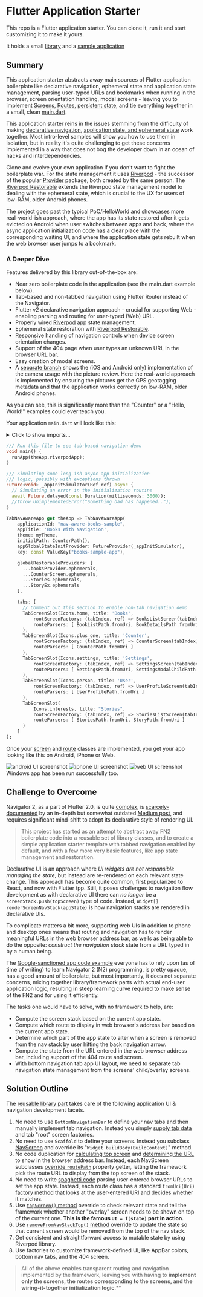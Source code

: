 # Flutter Application Starter

This repo is a Flutter application starter. You can clone it, run it and start customizing it to make it yours.

It holds a small [library](./lib) and a [sample application](./example/)

## Summary

This application starter abstracts away main sources of Flutter application boilerplate like declarative navigation, ephemeral state and application state management, parsing user-typed URLs and bookmarks when running in the browser, screen orientation handling, modal screens - leaving you to implement [Screens](./example/lib/src/screens/), [Routes](./example/lib/src/routing), [persistent state](./example/lib/src/dal/), and tie everything together in a small, clean [main.dart](./example/lib/main.dart).

This application starter reins in the issues stemming from the difficulty of making [declarative navigation](https://medium.com/flutter/learning-flutters-new-navigation-and-routing-system-7c9068155ade), [application state, and ephemeral state](https://docs.flutter.dev/development/data-and-backend/state-mgmt/ephemeral-vs-app) work together. Most intro-level samples will show you how to use them in isolation, but in reality it's quite challenging to get these concerns implemented in a way that does not bog the developer down in an ocean of hacks and interdependencies.

Clone and evolve your own application if you don't want to fight the boilerplate war. For the state management it uses [Riverpod](https://riverpod.dev/) - the successor of the popular [Provider](https://github.com/rrousselGit/provider) package, both created by the same person. The [Riverpod Restorable](https://pub.dev/packages/flutter_riverpod_restorable) extends the Riverpod state management model to dealing with the ephemeral state, which is crucial to the UX for users of low-RAM, older Android phones.

The project goes past the typical PoC/HelloWorld and showcases more real-world-ish approach, where the app has its state restored after it gets evicted on Android when user switches between apps and back, where the async application initialization code has a clear place with the corresponding waiting UI, and where the application state gets rebuilt when the web browser user jumps to a bookmark.

### A Deeper Dive

Features delivered by this library out-of-the-box are:
- Near zero boilerplate code in the application (see the main.dart example below).
- Tab-based and non-tabbed navigation using Flutter Router instead of the Navigator.
- Flutter v2 declarative navigation approach - crucial for supporting Web - enabling parsing and routing for user-typed (Web) URL.
- Properly wired [Riverpod](https://pub.dev/packages/flutter_riverpod) app state management.
- Ephemeral state restoration with [Riverpod Restorable](https://pub.dev/packages/flutter_riverpod_restorable).
- Responsive handling of navigation controls when device
  screen orientation changes.
- Support of the 404 page when user types an unknown URL in the browser URL bar.
- Easy creation of modal screens.
- A [separate branch](https://github.com/vgribokflutter_nav2_oop/tree/ios-and-android-only) shows the (iOS and Android only) implementation of the camera usage with the picture review. Here the real-world approach is implemented by ensuring the pictures get the GPS geotagging metadata and that the application works correctly on low-RAM, older Android phones.

As you can see, this is significantly more than the "Counter" or a "Hello, World!" examples could ever teach you.

Your application `main.dart` will look like this:
<details>
    <summary>Click to show imports...</summary>

```dart
import 'package:example/src/dal/books_data_access.dart';
import 'package:example/src/dal/stories_data_access.dart';
import 'package:example/src/routing/counter_path.dart';
import 'package:example/src/routing/story/stories_path.dart';
import 'package:example/src/routing/story/story_path.dart';
import 'package:example/src/screens/counter_screen.dart';
import 'package:example/src/screens/story/stories_list_screen.dart';
import 'package:flutter/material.dart';
import 'package:example/src/routing/book_details_path.dart';
import 'package:example/src/routing/book_list_path.dart';
import 'package:example/src/routing/settings_modal_child_path.dart';
import 'package:example/src/routing/settings_path.dart';
import 'package:example/src/routing/user_profile_path.dart';
import 'package:example/src/screens/book_list_screen.dart';
import 'package:example/src/screens/settings_screen.dart';
import 'package:example/src/screens/user_profile_screen.dart';
import 'package:example/theme.dart';
import 'package:flutter_nav2_oop/all.dart';
import 'package:flutter_riverpod/flutter_riverpod.dart';
```
</details>

```dart
/// Run this file to see tab-based navigation demo
void main() {
  runApp(theApp.riverpodApp);
}

/// Simulating some long-ish async app initialization
/// logic, possibly with exceptions thrown
Future<void> _appInitSimulator(Ref ref) async {
  // Simulating an error in the initialization routine
  await Future.delayed(const Duration(milliseconds: 3000));
  //throw UnimplementedError("Something bad has happened..");
}

TabNavAwareApp get theApp => TabNavAwareApp(
    applicationId: "nav-aware-books-sample",
    appTitle: 'Books With Navigation',
    theme: myTheme,
    initialPath: CounterPath(),
    appGlobalStateInitProvider: FutureProvider(_appInitSimulator),
    key: const ValueKey("books-sample-app"),

    globalRestorableProviders: [
      ...booksProvider.ephemerals,
      ...CounterScreen.ephemerals,
      ...Stories.ephemerals,
      ...StoryEx.ephemerals
    ],

    tabs: [
      // Comment out this section to enable non-tab navigation demo
      TabScreenSlot(Icons.home, title: 'Books',
          rootScreenFactory: (tabIndex, ref) => BooksListScreen(tabIndex),
          routeParsers: [ BookListPath.fromUri, BookDetailsPath.fromUri ]
      ),
      TabScreenSlot(Icons.plus_one, title: 'Counter',
          rootScreenFactory: (tabIndex, ref) => CounterScreen(tabIndex),
          routeParsers: [ CounterPath.fromUri ]
      ),
      TabScreenSlot(Icons.settings, title: 'Settings',
          rootScreenFactory: (tabIndex, ref) => SettingsScreen(tabIndex),
          routeParsers: [ SettingsPath.fromUri, SettingsModalChildPath.fromUri ]
      ),
      TabScreenSlot(Icons.person, title: 'User',
          rootScreenFactory: (tabIndex, ref) => UserProfileScreen(tabIndex),
          routeParsers: [ UserProfilePath.fromUri ]
      ),
      TabScreenSlot(
          Icons.interests, title: "Stories",
          rootScreenFactory: (tabIndex, ref) => StoriesListScreen(tabIndex),
          routeParsers: [ StoriesPath.fromUri, StoryPath.fromUri ]
      )
    ]
);
```

Once your [screen](example/lib/src/screens/book_list_screen.dart) and [route](example/lib/src/routing/book_details_path.dart) classes are implemented,
you get your app looking like this on Android, iPhone or Web.

![android UI screenshot](./doc/images/nav_2_app_android.png)
![iphone UI screenshot](./doc/images/nav_2-oop-iphone.png)
![web UI screenshot](./doc/images/nav_2_app_web.png)
Windows app has been run successfully too.

## Challenge to Overcome

Navigator 2, as a part of Flutter 2.0, is quite [complex](https://miro.medium.com/max/2400/1*hNt4Bc8FZBp_Gqh7iED3FA.png), is [scarcely-documented](https://flutter.dev/docs/development/ui/navigation) by an in-depth but somewhat outdated [Medium post](https://medium.com/flutter/learning-flutters-new-navigation-and-routing-system-7c9068155ade), and requires significant mind-shift to adopt its  declarative style of rendering UI.

> This project has started as an attempt to abstract away FN2 boilerplate code into a reusable set of library classes, and to create a simple application starter template with tabbed navigation enabled by default, and with a few more very basic features, like app state management and restoration.

Declarative UI is an approach where *UI widgets are not responsible managing the state*, but instead are re-rendered on each relevant state change. This approach has become quite common, first popularized to React, and now with Flutter tpp. Still, it poses challenges to navigation flow development as with declarative UI there can *no longer* be a `screenStack.push(topScreen)` type of code. Instead, `Widget[] renderScreenNavStack(appState)` is how navigation stacks are rendered in declarative UIs.

To complicate matters a bit more, supporting web UIs in addition to phone and desktop ones means that routing and navigation has to render meaningful URLs in the web browser address bar, as wells as being able to do the opposite: *construct the navigation stack* state from a URL typed in by a human being.

The [Google-sanctioned app code example](https://gist.github.com/johnpryan/430c1d3ad771c43bf249c07fa3aeef14#file-main-dart) everyone has to rely upon (as of time of writing) to learn Navigator 2 (N2) programming, is pretty opaque, has a good amount of boilerplate, but most importantly, it does not separate concerns, mixing together library/framework parts with actual end-user application logic, resulting in steep learning curve required to make sense of the FN2 and for using it efficiently.

The tasks one would have to solve, with no framework to help, are:
- Compute the screen stack based on the current app state.
- Compute which route to display in web browser's address bar based on the current app state.
- Determine which part of the app state to alter when a screen is removed from the nav stack by user hitting the back navigation arrow.
- Compute the state from the URL entered in the web browser address bar, including support of the 404 route and screen.
- With bottom navigation tab app UI layout, we need to separate tab navigation state management
  from the screens' child/overlay screens.

## Solution Outline

The [reusable library part](./lib/) takes care of the following application UI & navigation development facets.

1. No need to use `BottomNavigationBar` to define your nav tabs and then manually implement tab navigation. Instead you simply [supply tab data](example/lib/main.dart) and tab "root" screen factories.
2. No need to use `Scaffold` to define your screens. Instead you subclass [NavScreen](lib/src/screens/tabbed/tabbed_nav_screen.dart) and override its "`Widget buildBody(BuildContext)`" method.
3. No code duplication for [calculating top screen](https://gist.github.com/johnpryan/430c1d3ad771c43bf249c07fa3aeef14#file-main-dart-L108) and [determining the URL](https://gist.github.com/johnpryan/430c1d3ad771c43bf249c07fa3aeef14#file-main-dart-L88) to show in the browser address bar. Instead, each NavScreen subclasses [override `routePath`](example/lib/src/screens/settings_screen.dart) property getter, letting the framework pick the route URL to display from the top screen of the stack.
4. No need to write [spaghetti code](https://gist.github.com/johnpryan/430c1d3ad771c43bf249c07fa3aeef14#file-main-dart-L36) parsing user-entered browser URLs to set the app state. Instead, each route class has a standard `fromUri(Uri)` [factory method](example/lib/src/routing/user_profile_path.dart) that looks at the user-entered URI and decides whether it matches.
5. Use [`topScreen()` method](example/lib/src/screens/book_list_screen.dart) override to check relevant state and tell the framework whether another "overlay" screen needs to be shown on top of the current one. **This is the famous `UI = f(state)` part in action**.
6. Use [`removeFromNavStackTop()` method](example/lib/src/screens/book_details_screen.dart) override to update the state so that current screen would be removed from the top of the nav stack.
7. Get consistent and straightforward access to mutable state by
   using Riverpod library.
8. Use factories to customize framework-defined UI, like AppBar
   colors, bottom nav tabs, and the 404 screen.

> All of the above enables transparent routing and navigation
> implemented by the framework, leaving you with having to
> **implement only the screens, the routes corresponding to the
> screens, and the wiring-it-together initialization logic**.**

